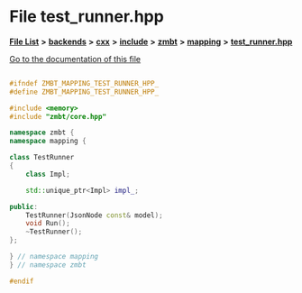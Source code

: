 

# File test\_runner.hpp

[**File List**](files.md) **>** [**backends**](dir_e0e3bad64fbfd08934d555b945409197.md) **>** [**cxx**](dir_2a0640ff8f8d193383b3226ce9e70e40.md) **>** [**include**](dir_33cabc3ab2bb40d6ea24a24cae2f30b8.md) **>** [**zmbt**](dir_2115e3e51895e4107b806d6d2319263e.md) **>** [**mapping**](dir_84d9d905044f75949470ced2679fed92.md) **>** [**test\_runner.hpp**](test__runner_8hpp.md)

[Go to the documentation of this file](test__runner_8hpp.md)


```C++

#ifndef ZMBT_MAPPING_TEST_RUNNER_HPP_
#define ZMBT_MAPPING_TEST_RUNNER_HPP_

#include <memory>
#include "zmbt/core.hpp"

namespace zmbt {
namespace mapping {

class TestRunner
{
    class Impl;

    std::unique_ptr<Impl> impl_;

public:
    TestRunner(JsonNode const& model);
    void Run();
    ~TestRunner();
};

} // namespace mapping
} // namespace zmbt

#endif
```


